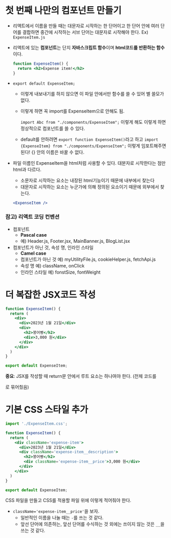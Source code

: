 # 첫 번째 나만의 컴포넌트 만들기

- 리액트에서 이름을 만들 때는 대문자로 시작하는 한 단어이고 한 단어 안에 여러 단어를 결합하면 중간에 시작하는 서브 단어는 대문자로 시작해야 한다. Ex) `ExpenseItem.js`
- 리액트에 있는 **컴포넌트**는 단지 **자바스크립트 함수**이며 **html코드를 반환하는 함수**이다.
    
    ```jsx
    function ExpenseItem() {
      return <h2>Expense item!</h2>
    }
    ```
    
- `export default ExpenseItem;`
    - 이렇게 내보내기를 하지 않으면 이 파일 안에서만 함수를 쓸 수 있어 별 쓸모가 없다.
    - 이렇게 하면 꼭 import를 ExpenseItem으로 안해도 됨.
        
        `import Abc from "./components/ExpenseItem";` 이렇게 해도 <Abc></Abc> 이렇게 하면 정상적으로 컴포넌트를 쓸 수 있다.
        
    - default를 안하려면 `export function ExpenseItem()`라고 하고 `import {ExpenseItem} from "./components/ExpenseItem";` 이렇게 임포트해주면 된다! {} 안의 이름은 바꿀 수 없다.
- 파일 이름인 ExpenseItem을 html처럼 사용할 수 있다. 대분자로 시작한다는 점만 html과 다르다.
    - 소문자로 시작하는 요소는 내장된 html기능이기 때문에 내부에서 찾는다
    - 대문자로 시작하는 요소는 누군가에 의해 정의된 요소이기 때문에 외부에서 찾는다.
    
    ```jsx
    <ExpenseItem />
    ```
    

### 참고) 리액트 코딩 컨벤션
- 컴포넌트
    - **Pascal case**
    - 예) Header.js, Footer.jsx, MainBanner.js, BlogList.jsx
- 컴포넌트가 아닌 것, 속성 명, 인라인 스타일
    - ********************Camel case********************
    - 컴포넌트가 아닌 것 예) myUtilityFile.js, cookieHelper.js, fetchApi.js
    - 속성 명 예) className, onClick
    - 인라인 스타일 예) fonstSize, fontWeight

# 더 복잡한 JSX코드 작성

```jsx
function ExpenseItem() {
  return (
    <div>
      <div>2023년 1월 21일</div>
      <div>
        <h2>붕어빵</h2>
        <div>3,000 원</div>
      </div>
    </div>
  )
}

export default ExpenseItem;
```

**중요**: JSX를 작성할 때 return문 안에서 루트 요소는 하나여야 한다. (전체 코드를 <div></div>로 묶어줬음)

# 기본 CSS 스타일 추가

```jsx
import './ExpenseItem.css';

function ExpenseItem() {
  return (
    <div className='expense-item'>
      <div>2023년 1월 21일</div>
      <div className='expense-item__description'>
        <h2>붕어빵</h2>
        <div className='expense-item__price'>3,000 원</div>
      </div>
    </div>
  )
}

export default ExpenseItem;
```

CSS 파일을 만들고 CSS를 적용할 파일 위에 이렇게 적어줘야 한다. 

- `className='expense-item__price'`을 보자.
    - 일반적인 이름을 나눌 때는 `-`를 쓰는 것 같다.
    - 앞선 단어에 의존하는, 앞선 단어를 수식하는 것 외에는 쓰이지 않는 것은 `__`을 쓰는 것 같다.